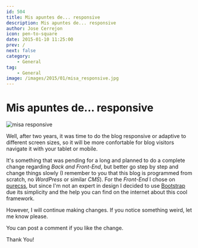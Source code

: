 ```yaml
---
id: 504
title: Mis apuntes de... responsive
description: Mis apuntes de... responsive
author: Jose Cerrejon
icon: pen-to-square
date: 2015-01-10 11:25:00
prev: /
next: false
category:
    - General
tag:
    - General
image: /images/2015/01/misa_responsive.jpg
---
```


# Mis apuntes de... responsive

![misa responsive](/images/2015/01/misa_responsive.jpg)

Well, after two years, it was time to do the blog responsive or adaptive to different screen sizes, so it will be more confortable for blog visitors navigate it with your tablet or mobile.

It's something that was pending for a long and planned to do a complete change regarding _Back and Front-End_, but better go step by step and change things slowly (I remember to you that this blog is programmed from scratch, no _WordPress_ or similar _CMS_). For the _Front-End_ I chose on [purecss](https://purecss.io/), but since I'm not an expert in design I decided to use [Bootstrap](https://getbootstrap.com/) due its simplicity and the help you can find on the internet about this cool framework.

However, I will continue making changes. If you notice something weird, let me know please.

You can post a comment if you like the change.

Thank You!
